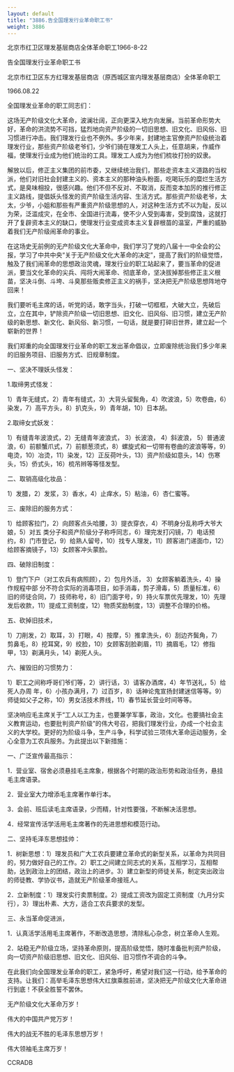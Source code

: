 ```yaml
---
layout: default
title: "3886.告全国理发行业革命职工书"
weight: 3886
---
```


北京市红卫区理发基层商店全体革命职工1966-8-22

告全国理发行业革命职工书

北京市红卫区东方红理发基层商店（原西城区宣内理发基层商店）全体革命职工

1966.08.22

全国理发业革命的职工同志们：

这场无产阶级文化大革命，波澜壮阔，正向更深入地方向发展。当前革命形势大好，革命的洪流势不可挡，猛烈地向资产阶级的一切旧思想、旧文化、旧风俗、旧习惯进行冲击。我们理发行业也不例外。多少年来，封建地主官僚资产阶级统治着理发行业，那些资产阶级老爷们，少爷们骑在理发工人头上，任意胡来，作威作福，使理发行业成为他们统治的工具。理发工人成为为他们梳妆打扮的奴隶。

解放以后，修正主义集团的前市委，又继续统治我们，那些走资本主义道路的当权派，他们对旧社会封建主义的、资本主义的那种油头粉面，吃喝玩乐的糜烂生活方式，是臭味相投，很感兴趣。他们不但不反对、不取消，反而变本加厉的推行修正主义路线，提倡妖头怪发的资产阶级生活内容、生活方式。那些资产阶级老爷，太太，少爷，小姐和那些有严重资产阶级思想的人，对这种生活方式不以为耻，反以为荣，泛滥成灾，在全市、全国进行流毒，使不少人受到毒害，受到腐蚀，这就打开了复辟资本主义的缺口，使理发行业变成资本主义复辟根苗的温室，严重的威胁着我们无产阶级闹革命的事业。

在这场史无前例的无产阶级文化大革命中，我们学习了党的八届十一中全会的公报，学习了中共中央“关于无产阶级文化大革命的决定”，提高了我们的阶级觉悟，触及了我们闹革命的思想政治灵魂，理发行业的职工站起来了，要当革命的促进派，要当文化革命的尖兵、闯将大闹革命、彻底革命，坚决拔掉那些修正主义根苗，坚决斗倒、斗垮、斗臭那些贩卖修正主义的祸手，坚决把无产阶级思想阵地夺回来！

我们要听毛主席的话，听党的话，敢字当头，打破一切框框，大破大立，先破后立，立在其中，铲除资产阶级一切旧思想、旧文化、旧风俗、旧习惯，建立无产阶级的新思想、新文化、新风俗、新习惯，一句话，就是要打碎旧世界，建立起一个崭新的世界！

我们郑重的向全国理发行业革命的职工发出革命倡议，立即废除统治我们多少年来的旧服务项目、旧服务方式、旧规章制度。

一、坚决不理妖头怪发：

1.取缔男式怪发：

1）青年无缝式，2）青年有缝式，3）大背头留鬓角，4）吹波浪，5）吹卷曲，6）染发，7）高平方头，8）扒克头，9）青年胡，10）日本胡。

2.取缔女式妖发：

1）有缝青年波浪式，2）无缝青年波浪式， 3）长波浪， 4）斜波浪， 5）普通波浪，6）前额蟹爪式，7）前额葱须式，8）螺旋式和一切带有卷曲的波浪等等，9）电烫，10）冶烫，11）染发，12）正反荷叶头，13）资产阶级如意头，14）伤寒头，15）侨式头，16）梳吊辫等等怪发型。

二、取销高级化妆品：

1）发腊，2）发浆，3）香水，4）止痒水，5）粘油，6）杏仁蜜等。

三、废除旧的服务方式：

1）给顾客拉门，2）向顾客点头哈腰，3）提衣穿衣，4）不明身分乱称呼大爷大娘，5）对五 类分子和资产阶级分子称呼同志，6）理完发打闪镜，7）电话预约，8）门市登记，9）给熟人留号，10）找专人理发，11）顾客进门递面巾，12）给顾客摘镜子，13）女顾客冲头蒙脸。

四、破除旧制度：

1）登门下户（对工农兵有病照顾），2）包月外活， 3）女顾客躺着洗头，4）操作规程中部 分不符合实际的消毒项目，如手消毒，剪子滑毒，5）质量标准，6）旧的师徒合同，7）技师称号，8）旧门面字号，9）持火车票优先理发，10）先理发后收款，11）提成工资制度，12）物质奖励制度，13）调整不合理的价格。

五、砍掉旧技术，

1）刀削发，2）取耳，3）打眼，4）按摩，5）推拿洗头，6）刮边齐鬓角，7）剪鼻毛，8）挖耳窝，9）绞脸，10）女顾客刮脸剃眉，11）摘眉毛，12）修指甲，13）剃满月头，14）剃死人头。

六、摧毁旧的习惯势力：

1）职工之间称呼哥们爷们等，2）讲行话，3）请客办酒席，4）年节送礼，5）给死人办周 年，6）小孩办满月，7）过百岁，8）话神论鬼宣扬封建迷信等等。9）师徒如父子之称，10）男女活技术界线，11）春节延长营业时间等等。

坚决响应毛主席关于“工人以工为主，也要兼学军事，政治，文化。也要搞社会主义教育运动，也要批判资产阶级”的伟大号召，把我们理发行业，办成一个社会主义的大学校。更好的为阶级斗争，生产斗争，科学试验三项伟大革命运动服务，全心全意为工农兵服务。为此提出以下新措施：

一、广泛宣传最高指示：

1．营业室、宿舍必须悬挂毛主席象，根据各个时期的政治形势和政治任务，悬挂毛主席语录。

2．营业室大力增添毛主席著作单行本。

3．会前、班后读毛主席语录，少而精，针对性要强，不断解决活思想。

4．经常宣传活学活用毛主席著作的先进思想和模范行动。

二、坚持毛泽东思想挂帅：

1．树新思想：1）理发员和广大工农兵要建立革命式的新型关系，以革命为共同目的，努力做好自己的工作。2）职工之间建立同志式的关系，互相学习，互相帮助，达到政治上的团结，政治上的进步。3）建立新型的师徒关系，制定突出政治的师徒教、学协议书，造就无产阶级革命接班人。

2．立新制度：1）理发实行卖票制度。2）提成工资改为固定工资制度（九月分实行），3）理出朴素、大方，适合工农兵要求的发型。

三、永当革命促进派，

1．认真活学活用毛主席著作，不断改造思想，清除私心杂念，树立革命人生观。

2．站稳无产阶级立场，坚持革命原则，提高阶级觉悟，随时准备批判资产阶级，向一切资产阶级旧思想、旧文化、旧风俗、旧习惯作不调合的斗争。

在此我们向全国理发业革命的职工，紧急呼吁，希望对我们这一行动，给予革命的支持。让我们：高举毛泽东思想伟大红旗乘胜前进，坚决把无产阶级文化大革命进行到底！不获全胜誓不罢休。

无产阶级文化大革命万岁！

伟大的中国共产党万岁！

伟大的战无不胜的毛泽东思想万岁！

伟大领袖毛主席万岁！

CCRADB

